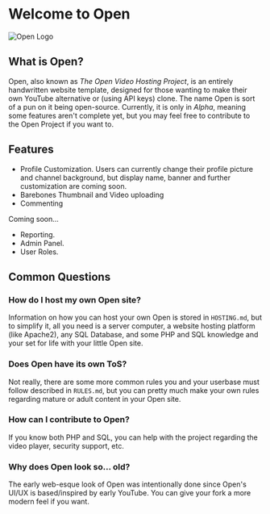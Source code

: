 # Welcome to Open
![Open Logo](https://raw.githubusercontent.com/Pineconium/OpenVideoHosting/main/OpenLogo.png)

## What is Open?
Open, also known as *The Open Video Hosting Project*, is an entirely handwritten website template, designed for those wanting to make their own YouTube alternative or (using API keys) clone. The name Open is sort of a pun on it being open-source. Currently, it is only in *Alpha*, meaning some features aren't complete yet, but you may feel free to contribute to the Open Project if you want to.
## Features
- Profile Customization.
Users can currently change their profile picture and channel background, but display name, banner and further customization are coming soon.
- Barebones Thumbnail and Video uploading
- Commenting

Coming soon...
- Reporting.
- Admin Panel.
- User Roles.
## Common Questions
### How do I host my own Open site?
Information on how you can host your own Open is stored in `HOSTING.md`, but to simplify it, all you need is a server computer, a website hosting platform (like Apache2), any SQL Database, and some PHP and SQL knowledge and your set for life with your little Open site.
### Does Open have its own ToS?
Not really, there are some more common rules you and your userbase must follow described in `RULES.md`, but you can pretty much make your own rules regarding mature or adult content in your Open site.
### How can I contribute to Open?
If you know both PHP and SQL, you can help with the project regarding the video player, security support, etc.
### Why does Open look so... old?
The early web-esque look of Open was intentionally done since Open's UI/UX is based/inspired by early YouTube. You can give your fork a more modern feel if you want.
